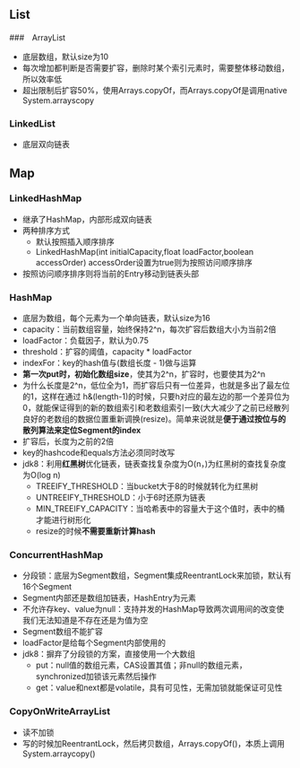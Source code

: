 ## List
###　ArrayList
- 底层数组，默认size为10
- 每次增加都判断是否需要扩容，删除时某个索引元素时，需要整体移动数组，所以效率低
- 超出限制后扩容50%，使用Arrays.copyOf，而Arrays.copyOf是调用native System.arrayscopy
### LinkedList
- 底层双向链表

## Map
### LinkedHashMap
- 继承了HashMap，内部形成双向链表
- 两种排序方式
  - 默认按照插入顺序排序
  - LinkedHashMap(int initialCapacity,float loadFactor,boolean accessOrder) accessOrder设置为true则为按照访问顺序排序
- 按照访问顺序排序则将当前的Entry移动到链表头部
### HashMap
- 底层为数组，每个元素为一个单向链表，默认size为16
- capacity：当前数组容量，始终保持2^n，每次扩容后数组大小为当前2倍
- loadFactor：负载因子，默认为0.75
- threshold：扩容的阈值，capacity \* loadFactor
- indexFor：key的hash值与(数组长度 \- 1)做与运算
- **第一次put时，初始化数组size**，使其为2^n，扩容时，也要使其为2^n
- 为什么长度是2^n，低位全为1，而扩容后只有一位差异，也就是多出了最左位的1，这样在通过 h&(length-1)的时候，只要h对应的最左边的那一个差异位为0，就能保证得到的新的数组索引和老数组索引一致(大大减少了之前已经散列良好的老数组的数据位置重新调换(resize)。简单来说就是**便于通过按位与的散列算法来定位Segment的index**
- 扩容后，长度为之前的2倍
- key的hashcode和equals方法必须同时改写
- jdk8：利用**红黑树**优化链表，链表查找复杂度为O(n，)为红黑树的查找复杂度为O(log n)
  - TREEIFY_THRESHOLD：当bucket大于8的时候就转化为红黑树
  - UNTREEIFY_THRESHOLD：小于6时还原为链表
  - MIN_TREEIFY_CAPACITY：当哈希表中的容量大于这个值时，表中的桶才能进行树形化
  - resize的时候**不需要重新计算hash**
### ConcurrentHashMap
- 分段锁：底层为Segment数组，Segment集成ReentrantLock来加锁，默认有16个Segment
- Segment内部还是数组加链表，HashEntry为元素
- 不允许存key、value为null：支持并发的HashMap导致两次调用间的改变使我们无法知道是不存在还是为值为空
- Segment数组不能扩容
- loadFactor是给每个Segment内部使用的
- jdk8：摒弃了分段锁的方案，直接使用一个大数组
  - put：null值的数组元素，CAS设置其值；非null的数组元素，synchronized加锁该元素然后操作
  - get：value和next都是volatile，具有可见性，无需加锁就能保证可见性
### CopyOnWriteArrayList
- 读不加锁
- 写的时候加ReentrantLock，然后拷贝数组，Arrays.copyOf()，本质上调用System.arraycopy()
